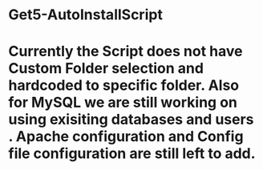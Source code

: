 # Get5-AutoInstallScript

# Currently the Script does not have Custom Folder selection and hardcoded to specific folder. Also for MySQL we are still working on using exisiting databases and users . Apache configuration and Config file configuration are still left to add.
